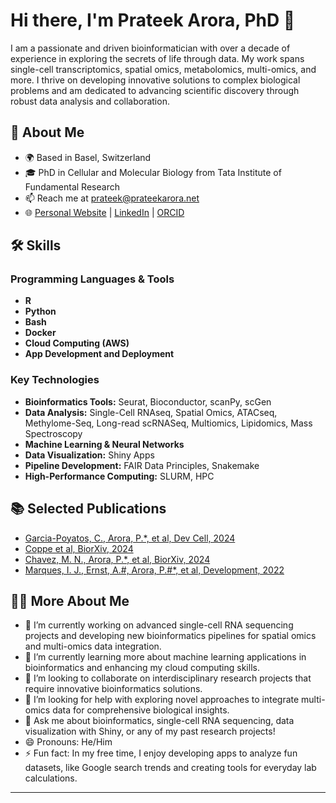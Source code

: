 # Hi there, I'm Prateek Arora, PhD 👋

I am a passionate and driven bioinformatician with over a decade of experience in exploring the secrets of life through data. My work spans single-cell transcriptomics, spatial omics, metabolomics, multi-omics, and more. I thrive on developing innovative solutions to complex biological problems and am dedicated to advancing scientific discovery through robust data analysis and collaboration.

## 🚀 About Me

- 🌍 Based in Basel, Switzerland
- 🎓 PhD in Cellular and Molecular Biology from Tata Institute of Fundamental Research
- 📫 Reach me at [prateek@prateekarora.net](mailto:prateek@prateekarora.net)
- 🌐 [Personal Website](https://www.prateekarora.net) | [LinkedIn](https://www.linkedin.com/in/pratarora/) | [ORCID](https://orcid.org/0000-0003-0822-9240)

## 🛠 Skills

### Programming Languages & Tools

- **R**
- **Python**
- **Bash**
- **Docker**
- **Cloud Computing (AWS)**
- **App Development and Deployment**

### Key Technologies

- **Bioinformatics Tools:** Seurat, Bioconductor, scanPy, scGen
- **Data Analysis:** Single-Cell RNAseq, Spatial Omics, ATACseq, Methylome-Seq, Long-read scRNASeq, Multiomics, Lipidomics, Mass Spectroscopy
- **Machine Learning & Neural Networks**
- **Data Visualization:** Shiny Apps
- **Pipeline Development:** FAIR Data Principles, Snakemake
- **High-Performance Computing:** SLURM, HPC

## 📚 Selected Publications

- [Garcia-Poyatos, C., Arora, P.*, et al, Dev Cell, 2024](https://doi.org/10.1016/j.devcel.2024.04.012)
- [Coppe et al, BiorXiv, 2024](https://doi.org/10.1101/2024.02.09.579452)
- [Chavez, M. N., Arora, P.*, et al, BiorXiv, 2024](https://doi.org/10.1101/2024.03.26.586825)
- [Marques, I. J., Ernst, A.#, Arora, P.#*, et al, Development, 2022](https://doi.org/10.1242/dev.200375)

## 👨‍🔬 More About Me

- 🔭 I’m currently working on advanced single-cell RNA sequencing projects and developing new bioinformatics pipelines for spatial omics and multi-omics data integration.
- 🌱 I’m currently learning more about machine learning applications in bioinformatics and enhancing my cloud computing skills.
- 👯 I’m looking to collaborate on interdisciplinary research projects that require innovative bioinformatics solutions.
- 🤔 I’m looking for help with exploring novel approaches to integrate multi-omics data for comprehensive biological insights.
- 💬 Ask me about bioinformatics, single-cell RNA sequencing, data visualization with Shiny, or any of my past research projects!
- 😄 Pronouns: He/Him
- ⚡ Fun fact: In my free time, I enjoy developing apps to analyze fun datasets, like Google search trends and creating tools for everyday lab calculations.

---

<!--
**pratarora/pratarora** is a ✨ _special_ ✨ repository because its `README.md` (this file) appears on your GitHub profile.

Here are some ideas to get you started:

- 🔭 I’m currently working on ...
- 🌱 I’m currently learning ...
- 👯 I’m looking to collaborate on ...
- 🤔 I’m looking for help with ...
- 💬 Ask me about ...
- 📫 How to reach me: ...
- 😄 Pronouns: ...
- ⚡ Fun fact: ...
-->
